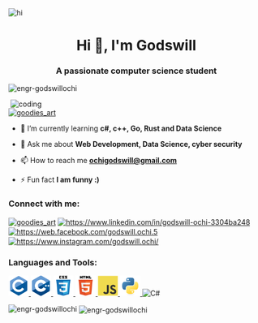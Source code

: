 <img alt="hi" src="https://www.commercient.com/wp-content/uploads/2019/12/deepLearning.gif">
<h1 align="center">Hi 👋, I'm Godswill</h1>
<h3 align="center">A passionate computer science student</h3>
<p align="left"> <img src="https://komarev.com/ghpvc/?username=engr-godswillochi&label=Profile%20views&color=0e75b6&style=flat" alt="engr-godswillochi" /> </p>
<img align="right" alt="coding" width="500" src="https://th.bing.com/th/id/R.c0d1b11e54c2b07f7353dd160e8ba80d?rik=BH2sjO5Vy1%2fC%2fg&pid=ImgRaw&r=0">
<p align="left"> <a href="https://twitter.com/goodies_art" target="blank"><img src="https://img.shields.io/twitter/follow/goodies_art?logo=twitter&style=for-the-badge" alt="goodies_art" /></a> </p>

- 🌱 I’m currently learning **c#, c++, Go, Rust and Data Science**

- 💬 Ask me about **Web Development, Data Science, cyber security**

- 📫 How to reach me **ochigodswill@gmail.com**

- ⚡ Fun fact **I am funny :)**

<h3 align="left">Connect with me:</h3>
<p align="left">
<a href="https://twitter.com/goodies_art" target="blank"><img align="center" src="https://raw.githubusercontent.com/rahuldkjain/github-profile-readme-generator/master/src/images/icons/Social/twitter.svg" alt="goodies_art" height="30" width="40" /></a>
<a href="https://linkedin.com/in/godswill-ochi-3304ba248" target="blank"><img align="center" src="https://raw.githubusercontent.com/rahuldkjain/github-profile-readme-generator/master/src/images/icons/Social/linked-in-alt.svg" alt="https://www.linkedin.com/in/godswill-ochi-3304ba248" height="30" width="40" /></a>
<a href="https://www.facebook.com/godswill.ochi.5" target="blank"><img align="center" src="https://raw.githubusercontent.com/rahuldkjain/github-profile-readme-generator/master/src/images/icons/Social/facebook.svg" alt="https://web.facebook.com/godswill.ochi.5" height="30" width="40" /></a>
<a href="https://www.instagram.com/godswill.ochi/" target="blank"><img align="center" src="https://raw.githubusercontent.com/rahuldkjain/github-profile-readme-generator/master/src/images/icons/Social/instagram.svg" alt="https://www.instagram.com/godswill.ochi/" height="30" width="40" /></a>
</p>

<h3 align="left">Languages and Tools:</h3>
<p align="left"> <a href="https://www.cprogramming.com/" target="_blank" rel="noreferrer"> <img src="https://raw.githubusercontent.com/devicons/devicon/master/icons/c/c-original.svg" alt="c" width="40" height="40"/> </a> <a href="https://www.w3schools.com/cpp/" target="_blank" rel="noreferrer"> <img src="https://raw.githubusercontent.com/devicons/devicon/master/icons/cplusplus/cplusplus-original.svg" alt="cplusplus" width="40" height="40"/> </a> <a href="https://www.w3schools.com/css/" target="_blank" rel="noreferrer"> <img src="https://raw.githubusercontent.com/devicons/devicon/master/icons/css3/css3-original-wordmark.svg" alt="css3" width="40" height="40"/> </a> <a href="https://www.w3.org/html/" target="_blank" rel="noreferrer"> <img src="https://raw.githubusercontent.com/devicons/devicon/master/icons/html5/html5-original-wordmark.svg" alt="html5" width="40" height="40"/> </a> <a href="https://developer.mozilla.org/en-US/docs/Web/JavaScript" target="_blank" rel="noreferrer"> <img src="https://raw.githubusercontent.com/devicons/devicon/master/icons/javascript/javascript-original.svg" alt="javascript" width="40" height="40"/> </a> <a href="https://www.python.org" target="_blank" rel="noreferrer"> <img src="https://raw.githubusercontent.com/devicons/devicon/master/icons/python/python-original.svg" alt="python" width="40" height="40"/> </a><img src="https://th.bing.com/th/id/R.d91543e7a033793275e049ef60593e35?rik=AEJlj05ADd0P1Q&pid=ImgRaw&r=0" alt="C#" width="50" height="40"/> </a> </p>
 

<p><img align="left" src="https://github-readme-stats.vercel.app/api/top-langs?username=engr-godswillochi&show_icons=true&locale=en&layout=compact" alt="engr-godswillochi" /></p>

<p>&nbsp;<img align="center" src="https://github-readme-stats.vercel.app/api?username=engr-godswillochi&show_icons=true&locale=en" alt="engr-godswillochi" /></p>


